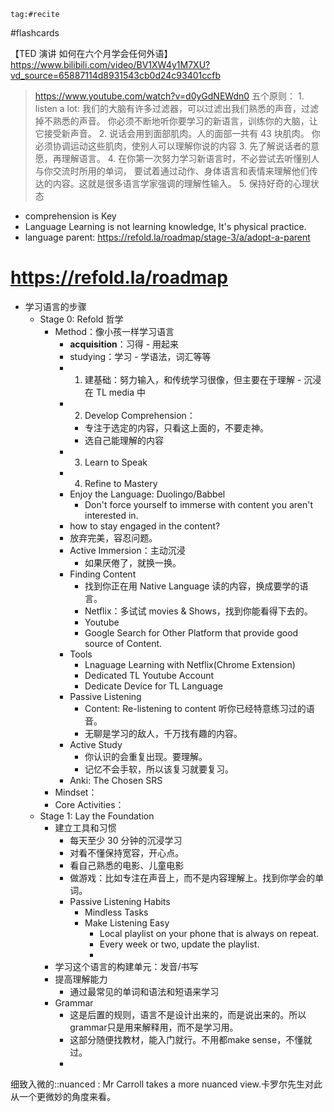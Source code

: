 ```query
tag:#recite
```
#flashcards 

【TED 演讲 如何在六个月学会任何外语】https://www.bilibili.com/video/BV1XW4y1M7XU?vd_source=65887114d8931543cb0d24c93401ccfb
> https://www.youtube.com/watch?v=d0yGdNEWdn0
 五个原则：
	1. listen a lot: 我们的大脑有许多过滤器，可以过滤出我们熟悉的声音，过滤掉不熟悉的声音。
	你必须不断地听你要学习的新语言，训练你的大脑，让它接受新声音。
	2. 说话会用到面部肌肉。人的面部一共有 43 块肌肉。
	你必须协调运动这些肌肉，使别人可以理解你说的内容
	3. 先了解说话者的意愿，再理解语言。
	4. 在你第一次努力学习新语言时，不必尝试去听懂别人与你交流时所用的单词，
	要试着通过动作、身体语言和表情来理解他们传达的内容。这就是很多语言学家强调的理解性输入。
	5. 保持好奇的心理状态
- comprehension  is Key
- Language Learning is not learning knowledge, It's physical practice.
- language parent: https://refold.la/roadmap/stage-3/a/adopt-a-parent 

# https://refold.la/roadmap
- 学习语言的步骤
	- Stage 0: Refold 哲学
		- Method：像小孩一样学习语言
			- **acquisition**：习得 - 用起来
			- studying：学习 - 学语法，词汇等等
			- 1. 建基础：努力输入，和传统学习很像，但主要在于理解 - 沉浸在 TL media 中
			- 2. Develop Comprehension：
				- 专注于选定的内容，只看这上面的，不要走神。
				- 选自己能理解的内容
			- 3. Learn to Speak
			- 4. Refine to Mastery
			- Enjoy the Language: Duolingo/Babbel
				- Don't force yourself to immerse with content you aren't interested in.
			- how to stay engaged in the content?
			- 放弃完美，容忍问题。
			- Active Immersion：主动沉浸
				- 如果厌倦了，就换一换。
			- Finding Content
				- 找到你正在用 Native Language 读的内容，换成要学的语言。
				- Netflix：多试试 movies & Shows，找到你能看得下去的。
				- Youtube
				- Google Search for Other Platform that provide good source of Content.
			- Tools
				- Lnaguage Learning with Netflix(Chrome Extension)
				- Dedicated TL Youtube Account
				- Dedicate Device for TL Language
			- Passive Listening
				- Content: Re-listening to content 听你已经特意练习过的语音。
				- 无聊是学习的敌人，千万找有趣的内容。
			- Active Study
				- 你认识的会重复出现。要理解。
				- 记忆不会手软，所以该复习就要复习。
			- Anki: The Chosen SRS
		- Mindset：
		- Core Activities：
	- Stage 1: Lay the Foundation
		- 建立工具和习惯
			- 每天至少 30 分钟的沉浸学习
			- 对看不懂保持宽容，开心点。
			- 看自己熟悉的电影、儿童电影
			- 做游戏：比如专注在声音上，而不是内容理解上。找到你学会的单词。
			- Passive Listening Habits
				- Mindless Tasks
				- Make Listening Easy
					- Local playlist on your phone that is always on repeat.
					- Every week or two, update the playlist.
					- 
		- 学习这个语言的构建单元：发音/书写
		- 提高理解能力
			- 通过最常见的单词和语法和短语来学习
		- Grammar
			- 这是后置的规则，语言不是设计出来的，而是说出来的。所以grammar只是用来解释用，而不是学习用。
			- 这部分随便找教材，能入门就行。不用都make sense，不懂就过。
			- 






细致入微的::nuanced : Mr Carroll takes a more nuanced view.卡罗尔先生对此从一个更微妙的角度来看。
<!--SR:!2025-03-14,158,250-->
